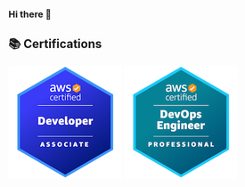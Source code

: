 ### Hi there 👋

<!--
**jin-hyojoo/jin-hyojoo** is a ✨ _special_ ✨ repository because its `README.md` (this file) appears on your GitHub profile.

Here are some ideas to get you started:

- 🔭 I’m currently working on ...
- 🌱 I’m currently learning ...
- 👯 I’m looking to collaborate on ...
- 🤔 I’m looking for help with ...
- 💬 Ask me about ...
- 📫 How to reach me: ...
- 😄 Pronouns: ...
- ⚡ Fun fact: ...
-->
## 📚 Certifications   
  <a href="https://www.credly.com/badges/0696e9ee-6114-41e5-ac57-a2cb0f438059/public_url"><img src="./img/aws-certified-developer-associate.png"></a>
  <a href="https://www.credly.com/badges/12df3e94-e7dc-4f14-8efb-081f79d96075/public_url"><img src="./img/aws-certified-devops-engineer-professional (2).png"></a>
  
